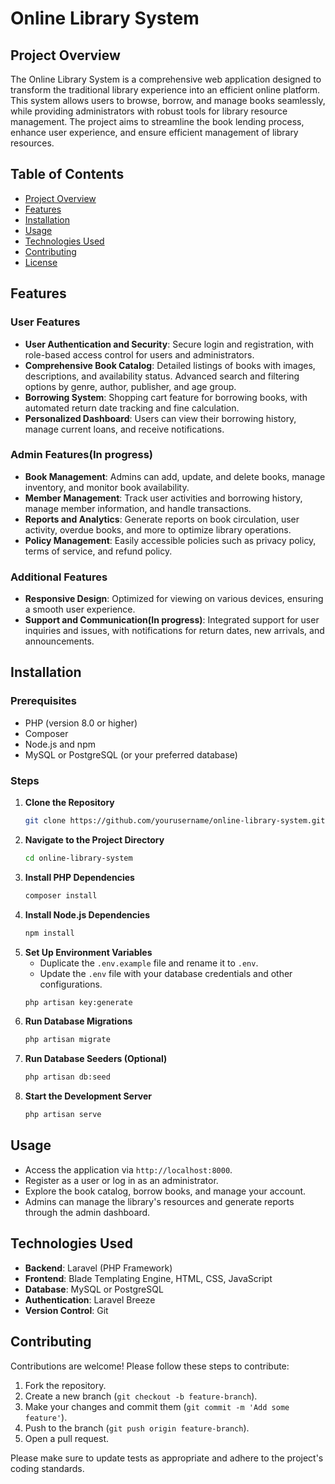 # Online Library System

## Project Overview

The Online Library System is a comprehensive web application designed to transform the traditional library experience into an efficient online platform. This system allows users to browse, borrow, and manage books seamlessly, while providing administrators with robust tools for library resource management. The project aims to streamline the book lending process, enhance user experience, and ensure efficient management of library resources.

## Table of Contents

- [Project Overview](#project-overview)
- [Features](#features)
- [Installation](#installation)
- [Usage](#usage)
- [Technologies Used](#technologies-used)
- [Contributing](#contributing)
- [License](#license)

## Features

### User Features
- **User Authentication and Security**: Secure login and registration, with role-based access control for users and administrators.
- **Comprehensive Book Catalog**: Detailed listings of books with images, descriptions, and availability status. Advanced search and filtering options by genre, author, publisher, and age group.
- **Borrowing System**: Shopping cart feature for borrowing books, with automated return date tracking and fine calculation.
- **Personalized Dashboard**: Users can view their borrowing history, manage current loans, and receive notifications.

### Admin Features(In progress)
- **Book Management**: Admins can add, update, and delete books, manage inventory, and monitor book availability.
- **Member Management**: Track user activities and borrowing history, manage member information, and handle transactions.
- **Reports and Analytics**: Generate reports on book circulation, user activity, overdue books, and more to optimize library operations.
- **Policy Management**: Easily accessible policies such as privacy policy, terms of service, and refund policy.

### Additional Features
- **Responsive Design**: Optimized for viewing on various devices, ensuring a smooth user experience.
- **Support and Communication(In progress)**: Integrated support for user inquiries and issues, with notifications for return dates, new arrivals, and announcements.

## Installation

### Prerequisites
- PHP (version 8.0 or higher)
- Composer
- Node.js and npm
- MySQL or PostgreSQL (or your preferred database)

### Steps
1. **Clone the Repository**
   ```bash
   git clone https://github.com/yourusername/online-library-system.git
   ```
2. **Navigate to the Project Directory**
   ```bash
   cd online-library-system
   ```
3. **Install PHP Dependencies**
   ```bash
   composer install
   ```
4. **Install Node.js Dependencies**
   ```bash
   npm install
   ```
5. **Set Up Environment Variables**
   - Duplicate the `.env.example` file and rename it to `.env`.
   - Update the `.env` file with your database credentials and other configurations.
   ```bash
   php artisan key:generate
   ```
6. **Run Database Migrations**
   ```bash
   php artisan migrate
   ```
7. **Run Database Seeders (Optional)**
   ```bash
   php artisan db:seed
   ```
8. **Start the Development Server**
   ```bash
   php artisan serve
   ```

## Usage

- Access the application via `http://localhost:8000`.
- Register as a user or log in as an administrator.
- Explore the book catalog, borrow books, and manage your account.
- Admins can manage the library's resources and generate reports through the admin dashboard.

## Technologies Used

- **Backend**: Laravel (PHP Framework)
- **Frontend**: Blade Templating Engine, HTML, CSS, JavaScript
- **Database**: MySQL or PostgreSQL
- **Authentication**: Laravel Breeze
- **Version Control**: Git

## Contributing

Contributions are welcome! Please follow these steps to contribute:

1. Fork the repository.
2. Create a new branch (`git checkout -b feature-branch`).
3. Make your changes and commit them (`git commit -m 'Add some feature'`).
4. Push to the branch (`git push origin feature-branch`).
5. Open a pull request.

Please make sure to update tests as appropriate and adhere to the project's coding standards.

